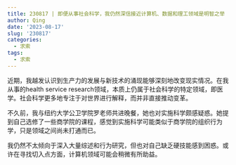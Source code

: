 ```yaml
---
title: 230817 | 即便从事社会科学，我仍然深信接近计算机、数据和理工领域是明智之举
author: Qing
date: '2023-08-17'
slug: '230817'
categories:
  - 求索
tags:
  - 求索
---
```


近期，我越发认识到生产力的发展与新技术的涌现能够深刻地改变现实情况。在我从事的health service research领域，本质上仍属于社会科学的特定领域，即医学。社会科学更多地专注于对世界进行解释，而并非直接推动变革。

不久前，我与纽约大学公卫学院罗老师共进晚餐，她也对实施科学颇感疑惑。她提到自己选修了一些商学院的课程，感觉到实施科学可能类似于商学院的组织行为学，只是领域之间尚未打通而已。

我仍然不太倾向于深入大量综述和行为研究，但也对自己缺乏硬技能感到困惑。或许在寻找切入点方面，计算机领域可能会稍微有所助益。